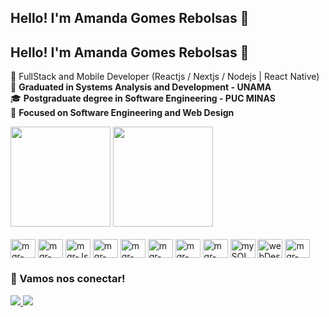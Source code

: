 ## Hello! I'm Amanda Gomes Rebolsas 👋

 ## Hello! I'm Amanda Gomes Rebolsas 👋

🌱 FullStack and Mobile Developer (Reactjs / Nextjs / Nodejs | React Native)  
💖 **Graduated in Systems Analysis and Development - UNAMA**  
🎓 **Postgraduate degree in Software Engineering - PUC MINAS**  
🌸 **Focused on Software Engineering and Web Design**

     

<div align="relative">
  <img height="160em" src="https://github-readme-stats.vercel.app/api?username=Mandiegr&show_icons=true&theme=rose_pine&include_all_commits=true&count_private=true"/>
  <img height="160em" src="https://github-readme-stats.vercel.app/api/top-langs/?username=Mandiegr&layout=compact&langs_count=7&theme=rose_pine"/>
</div>

  <div style="display: inline_block"><br>
  <img align="center" alt="mgr-HTML" height="30" width="40" src="https://img.icons8.com/?size=100&id=G8Hm14TyldnE&format=png&color=F25081">
  <img align="center" alt="mgr-CSS" height="30" width="40" src="https://img.icons8.com/?size=100&id=10452&format=png&color=F25081">
  <img align="center" alt="mgr-Js" height="30" width="40" src="https://img.icons8.com/?size=100&id=39853&format=png&color=F25081">
  <img align="center" alt="mgr-TypeScript" height="30" width="40" src="https://img.icons8.com/?size=100&id=9tCkE6sUIHSA&format=png&color=F25081">
  <img align="center" alt="mgr-React" height="30" width="40" src="https://img.icons8.com/?size=100&id=047WZAFDnkVp&format=png&color=F25081">
  <img align="center" alt="mgr-Nodejs" height="30" width="40" src="https://img.icons8.com/?size=100&id=MYAtloBl4WGO&format=png&color=F25081"> 
  <img align="center" alt="mgr-Python" height="30" width="40" src="https://img.icons8.com/?size=100&id=aWblrDJHlClp&format=png&color=F25081">
  <img align="center" alt="mgr-firebase" height="30" width="40" src="https://img.icons8.com/?size=100&id=5pr1cz6sq9qI&format=png&color=F25081">
  <img align="center" alt="mySQL" height="30" width="40" src="https://img.icons8.com/?size=100&id=76899&format=png&color=F25081">
  <img align="center" alt="webDesign" height="30" width="40" src="https://img.icons8.com/?size=100&id=FVDBGC3QPi3J&format=png&color=F25081">
  <img align="center" alt="mgr-figma" height="30" width="40" src="https://img.icons8.com/?size=100&id=e1F8Ys83aECc&format=png&color=F25081">
     
</div> 
  
 ### 💌 Vamos nos conectar!
<div align="relative">
  <a href="mailto:mendiiegr5@gmail.com">
    <img src="https://img.shields.io/badge/-Gmail-FF6F91?style=for-the-badge&logo=gmail&logoColor=white">
  </a>
  <a href="https://www.linkedin.com/in/amanda-gomes-rebolsas-5138a0222" target="_blank">
    <img src="https://img.shields.io/badge/-LinkedIn-9D79BC?style=for-the-badge&logo=linkedin&logoColor=white">
  </a>
</div>





